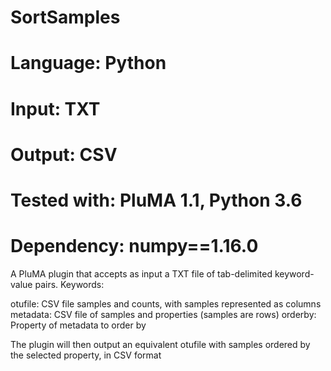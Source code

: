 # SortSamples
# Language: Python
# Input: TXT
# Output: CSV
# Tested with: PluMA 1.1, Python 3.6
# Dependency: numpy==1.16.0

A PluMA plugin that accepts as input a TXT file of tab-delimited 
keyword-value pairs.  Keywords:

otufile: CSV file samples and counts, with samples represented as columns
metadata: CSV file of samples and properties (samples are rows)
orderby: Property of metadata to order by

The plugin will then output an equivalent otufile with samples
ordered by the selected property, in CSV format

